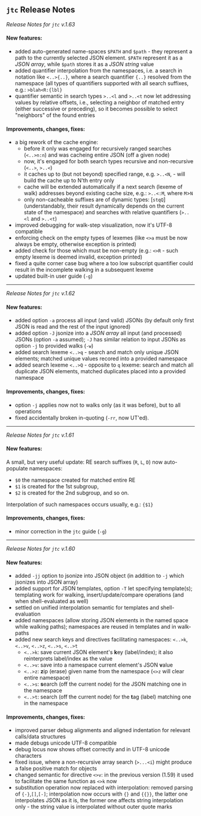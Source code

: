 
## `jtc` Release Notes
_Release Notes for `jtc` v.1.63_
#### New features:
- added auto-generated name-spaces `$PATH` and `$path` - they represent a path to the currently selected JSON element. `$PATH`
represent it as a _JSON array_, while `$path` stores it as a _JSON string_ value
- added quantifier interpolation from the namespaces, i.e. a search in notation like `<..>{..}`, where a search
quantifier `{..}` resolved from the namespace (all types of quantifiers supported with all search suffixes, e.g.: `>blah<R:{lbl}`
- quantifier semantic in search types `>..<l` and `>..<t` now let addressing values by relative offsets, i.e., selecting 
a neighbor of matched entry (either successive or preceding), so it becomes possible to select "neighbors" of the found entries

#### Improvements, changes, fixes:
- a big rework of the cache engine:
  - before it only was engaged for recursively ranged searches (`<..>n:n`) and was cacheing entire JSON (off a given node)
  - now, it's engaged for both search types recursive and non-recursive (`<..>`, `>..<`)
  - it caches up to (but not beyond) specified range, e.g. `>..<N`, - will build the cache up to N'th entry only
  - cache will be extended automatically if a next search (lexeme of walk) addresses beyond existing cache size, e.g.: `>..<:M`,
  where `M`>`N`
  - only non-cacheable suffixes are of dynamic types: [`stqQ`] (understandably, their result dynamically depends on the current
  state of the namespace) and searches with relative quantifiers (`>..<l` and `>..<t`)
- improved debugging for walk-step visualization, now it's UTF-8 compatible
- enforcing check on the empty types of lexemes (like `<>a` must be now always be empty, otherwise exception is printed)
- added check for those which must be non-empty (e.g.: `<>R` - such empty lexeme is deemed invalid, exception printed)
- fixed a quite corner case bug where a too low subscript quantifier could result in the incomplete walking in a subsequent lexeme
- updated built-in user guide (`-g`)
***

_Release Notes for `jtc` v.1.62_
#### New features:
- added option `-a` process all input (and valid) JSONs (by default only first JSON is read and the rest of the input ignored)
- added option `-J` jsonize into a _JSON array_ all input (and processed) JSONs (option `-a` assumed); `-J` has similar relation
to input JSONs as option `-j` to provided walks (`-w`)
- added search lexeme `<..>q` - search and match only unique JSON elements; matched unique values recored into a provided namespace
- added search lexeme `<..>Q` - opposite to `q` lexeme: search and match all duplicate JSON elements, matched duplicates placed into a
provided namespace

#### Improvements, changes, fixes:
- option `-j` applies now not to walks only (as it was before), but to all operations
- fixed accidentally broken in-quoting (`-rr`, now UT'ed).
***


_Release Notes for `jtc` v.1.61_
#### New features:
A small, but very useful update: RE search suffixes (`R`, `L`, `D`) now auto-populate namespaces:
 * `$0` the namespace created for matched entire RE
 * `$1` is created for the 1st subgroup,
 * `$2` is created for the 2nd subgroup, and so on.

Interpolation of such namespaces occurs usually, e.g.: `{$1}`

#### Improvements, changes, fixes:
 * minor correction in the `jtc` guide (`-g`)
***


_Release Notes for `jtc` v.1.60_
#### New features:
- added `-jj` option to jsonize into JSON object (in addition to `-j` which jsonizes into JSON array)
- added support for JSON templates, option `-T` let specifying template(s); templating work for walking, insert/update/compare operations
(and when shell-evaluated as well)
- settled on unified interpolation semantic for templates and shell-evaluation
- added namespaces (allow storing JSON elements in the named space while walking paths); namespaces are reused in templates and in
walk-paths
- added new search keys and directives facilitating namespaces: `<..>k`, `<..>v`, `<..>z`, `<..>s`, `<..>t`
  - `<..>k`: save current JSON element's **k**ey (label/index); it also reinterprets label/index as the value
  - `<..>v`: save into a namespace current element's JSON **v**alue
  - `<..>z`: **z**ip (erase) given name from the namespace (`<>z` will clear entire namespace)
  - `<..>s`: **s**earch (off the current node) for the JSON matching one in the namespace  
  - `<..>t`: search (off the current node) for the **t**ag (label) matching one in the namespace
#### Improvements, changes, fixes:
- improved parser debug alignments and aligned indentation for relevant calls/data structures
- made debugs unicode UTF-8 compatible
- debug locus now shows offset correctly and in UTF-8 unicode characters
- fixed issue, where a non-recursive array search (`>...<i`) might produce a false positive match for objects
- changed semantic for directive `<>v`: in the previous version (1.59) it used to facilitate the same function as `<>k` now
- substitution operation now replaced with interpolation: removed parsing of `{-}`,`[]`,`[-]`; interpolation now occurs
with `{}` and `{{}}`, the latter one interpolates JSON as it is, the former one affects string interpolation only - the string value
is interpolated without outer quote marks

